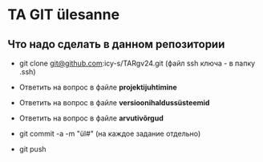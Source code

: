 # TA GIT ülesanne
<a name="readme-top"></a>
## Что надо сделать в данном репозитории
* git clone git@github.com:icy-s/TARgv24.git (файл ssh ключа - в папку .ssh)
* Ответить на вопрос в файле **projektijuhtimine**
* Ответить на вопрос в файле **versioonihaldussüsteemid**
* Ответить на вопрос в файле **arvutivõrgud**
  
  
* git commit -a -m "ül#" (на каждое задание отдельно)
* git push
